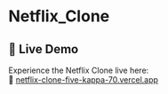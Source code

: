 # Netflix_Clone

## 🚀 Live Demo

Experience the Netflix Clone live here:  
🔗 [netflix-clone-five-kappa-70.vercel.app](https://netflix-clone-five-kappa-70.vercel.app)
